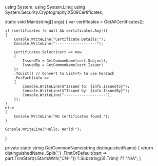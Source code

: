 using System;
using System.Linq;
using System.Security.Cryptography.X509Certificates;

static void Main(string[] args)
{
    var certificates = GetAllCertificates();
    
    if (certificates != null && certificates.Any())
    {
        Console.WriteLine("Certificate Details:");
        Console.WriteLine("-------------------");

        certificates.Select(cert => new
        {
            IssuedTo = GetCommonName(cert.Subject),
            IssuedBy = GetCommonName(cert.Issuer)
        })
        .ToList() // Convert to List<T> to use ForEach
        .ForEach(info =>
        {
            Console.WriteLine($"Issued to: {info.IssuedTo}");
            Console.WriteLine($"Issued by: {info.IssuedBy}");
            Console.WriteLine("-------------------");
        });
    }
    else
    {
        Console.WriteLine("No certificates found.");
    }

    Console.WriteLine("Hello, World!");
}

private static string GetCommonName(string distinguishedName)
{
    return distinguishedName
        .Split(',')
        .FirstOrDefault(part => part.TrimStart().StartsWith("CN="))
        ?.Substring(3).Trim() ?? "N/A";
}
